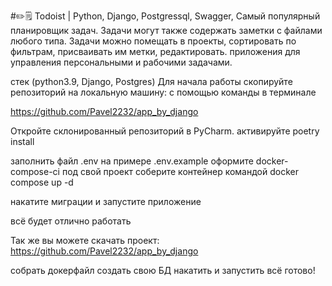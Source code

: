 #✏️🗒 Todoist | Python, Django, Postgressql, Swagger,
Самый популярный планировщик задач. Задачи могут также содержать заметки с файлами любого типа. Задачи можно помещать в проекты, сортировать по фильтрам, присваивать им метки, редактировать.
приложения для управления персональными и рабочими задачами.

стек (python3.9, Django, Postgres) Для начала работы скопируйте репозиторий на локальную машину: c помощью команды в терминале

https://github.com/Pavel2232/app_by_django

Откройте склонированный репозиторий в PyCharm.
активируйте poetry install 

заполнить файл .env на примере .env.example
оформите docker-compose-ci под свой проект
соберите контейнер  командой
docker compose up -d

накатите миграции и запустите приложение

всё будет отлично работать



Так же вы можете скачать проект:
https://github.com/Pavel2232/app_by_django

собрать докерфайл
создать свою БД
накатить и запустить
всё готово!
